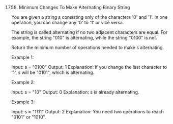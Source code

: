 1758. Minimum Changes To Make Alternating Binary String
 
You are given a string s consisting only of the characters '0' and '1'. In one operation, you can change any '0' to '1' or vice versa.

The string is called alternating if no two adjacent characters are equal. For example, the string "010" is alternating, while the string "0100" is not.

Return the minimum number of operations needed to make s alternating.


Example 1:

Input: s = "0100"
Output: 1
Explanation: If you change the last character to '1', s will be "0101", which is alternating. 

Example 2:

Input: s = "10"
Output: 0
Explanation: s is already alternating.

Example 3:

Input: s = "1111"
Output: 2
Explanation: You need two operations to reach "0101" or "1010".
